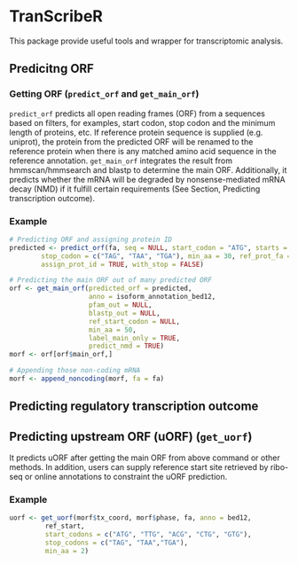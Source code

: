 # TranScribeR
This package provide useful tools and wrapper for transcriptomic analysis.

## Predicitng ORF
### Getting ORF (`predict_orf` and `get_main_orf`)
`predict_orf` predicts all open reading frames (ORF) from a sequences based on filters, for examples, 
start codon, stop 
codon and the minimum length of proteins, etc.
If reference protein sequence is supplied (e.g. uniprot), the protein from the predicted ORF will be renamed to the reference protein when there is any matched amino acid sequence in the reference annotation.
`get_main_orf` integrates the result from hmmscan/hmmsearch and blastp to determine the main ORF. 
Additionally, it predicts whether the mRNA will be degraded by nonsense-mediated mRNA decay (NMD) if 
it fulfill certain requirements (See Section, Predicting transcription outcome).

### Example
```r
# Predicting ORF and assigning protein ID
predicted <- predict_orf(fa, seq = NULL, start_codon = "ATG", starts = NULL, 
		stop_codon = c("TAG", "TAA", "TGA"), min_aa = 30, ref_prot_fa = NULL, 
		assign_prot_id = TRUE, with_stop = FALSE) 

# Predicting the main ORF out of many predicted ORF
orf <- get_main_orf(predicted_orf = predicted,
                    anno = isoform_annotation_bed12,
                    pfam_out = NULL, 
                    blastp_out = NULL,
                    ref_start_codon = NULL, 
                    min_aa = 50, 
                    label_main_only = TRUE, 
                    predict_nmd = TRUE)
morf <- orf[orf$main_orf,]

# Appending those non-coding mRNA
morf <- append_noncoding(morf, fa = fa)
```

## Predicting regulatory transcription outcome

## Predicting upstream ORF (uORF) (`get_uorf`)
It predicts uORF after getting the main ORF from above command or other methods. In addition, users can supply reference start site retrieved by ribo-seq or online annotations to constraint the uORF prediction.

### Example
```r
uorf <- get_uorf(morf$tx_coord, morf$phase, fa, anno = bed12, 
         ref_start, 
         start_codons = c("ATG", "TTG", "ACG", "CTG", "GTG"), 
         stop_codons = c("TAG", "TAA","TGA"), 
         min_aa = 2)
```

